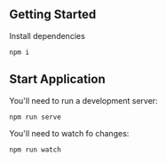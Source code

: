 ## Getting Started

Install dependencies
```
npm i
```

## Start Application

You'll need to run a development server:

```
npm run serve
```

You'll need to watch fo changes:

```
npm run watch
```
